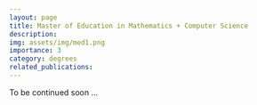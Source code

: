 ```yaml
---
layout: page
title: Master of Education in Mathematics + Computer Science
description: 
img: assets/img/med1.png
importance: 3
category: degrees
related_publications: 
---
```


To be continued soon ...
